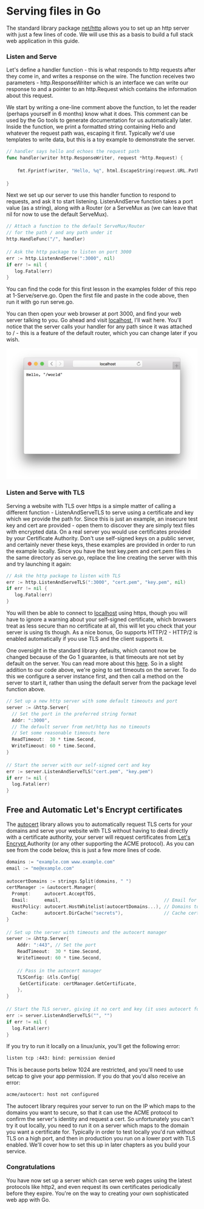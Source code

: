 # Serving files in Go

The standard library package [net/http](https://golang.org/pkg/net/http/) allows you to set up an http server with just a few lines of code. We will use this as a basis to build a full stack web application in this guide.

### Listen and Serve

Let's define a handler function - this is what responds to http requests after they come in, and writes a response on the wire. The function receives two parameters - http.ResponseWriter which is an interface we can write our response to and a pointer to an http.Request which contains the information about this request.

We start by writing a one-line comment above the function, to let the reader \(perhaps yourself in 6 months\) know what it does. This comment can be used by the Go tools to generate documentation for us automatically later. Inside the function, we print a formatted string  containing Hello and whatever the request path was, escaping it first. Typically we'd use templates to write data, but this is a toy example to demonstrate the server.

```go
// handler says hello and echoes the request path
func handler(writer http.ResponseWriter, request *http.Request) {

    fmt.Fprintf(writer, "Hello, %q", html.EscapeString(request.URL.Path))

}
```

Next we set up our server to use this handler function to respond to requests, and ask it to start listening. ListenAndServe function takes a port value \(as a string\), along with a Router \(or a ServeMux as  \(we can leave that nil for now to use the default ServeMux\).

```go
// Attach a function to the default ServeMux/Router
// for the path / and any path under it
http.HandleFunc("/", handler)

// Ask the http package to listen on port 3000
err := http.ListenAndServe(":3000", nil)
if err != nil {
   log.Fatal(err)
}
```

You can find the code for this first lesson in the examples folder of this repo at 1-Serve/serve.go. Open the first file and paste in the code above, then run it with go run serve.go.

You can then open your web browser at port 3000, and find your web server talking to you. Go ahead and visit [localhost](http://localhost:3000/world), I'll wait here. You'll notice that the server calls your handler for any path since it was attached to / - this is a feature of the default router, which you can change later if you wish.

![](/assets/hello-world.png)

### Listen and Serve with TLS

Serving a website with TLS over https is a simple matter of calling a different function - ListenAndServeTLS to serve using a certificate and key which we provide the path for. Since this is just an example, an insecure test key and cert are provided - open them to discover they are simply text files with encrypted data. On a real server you would use certificates provided by your Certificate Authority. Don't use self-signed keys on a public server, and certainly never these keys, these examples are provided in order to run the example locally. Since you have the test key.pem and cert.pem files in the same directory as serve.go, replace the line creating the server with this and try launching it again:

```go
// Ask the http package to listen with TLS
err := http.ListenAndServeTLS(":3000", "cert.pem", "key.pem", nil)
if err != nil {
   log.Fatal(err)
}
```

You will then be able to connect to [localhost](https://localhost:3000/tls) using https, though you will have to ignore a warning about your self-signed certificate, which browsers treat as less secure than no certificate at all, this will let you check that your server is using tls though. As a nice bonus, Go supports HTTP/2 - HTTP/2 is enabled automatically if you use TLS and the client supports it.

One oversight in the standard library defaults, which cannot now be changed because of the Go 1 guarantee, is that timeouts are not set by default on the server. You can read more about this [here](https://blog.cloudflare.com/exposing-go-on-the-internet/). So in a slight addition to our code above, we're going to set timeouts on the server. To do this we configure a server instance first, and then call a method on the server to start it, rather than using the default server from the package level function above.

```go
// Set up a new http server with some default timeouts and port
server := &http.Server{
  // Set the port in the preferred string format
  Addr: ":3000",
  // The default server from net/http has no timeouts
  // Set some reasonable timeouts here
  ReadTimeout:  30 * time.Second,
  WriteTimeout: 60 * time.Second,
}

// Start the server with our self-signed cert and key
err := server.ListenAndServeTLS("cert.pem", "key.pem")
if err != nil {
  log.Fatal(err)
}
```

## Free and Automatic Let's Encrypt certificates

The [autocert](https://godoc.org/golang.org/x/crypto/acme/autocert) library allows you to automatically request TLS certs for your domains and serve your website with TLS without having to deal directly with a certificate authority, your server will request certificates from [Let's Encrypt ](https://letsencrypt.org/)Authority \(or any other supporting the ACME protocol\). As you can see from the code below, this is just a few more lines of code.

```go
domains := "example.com www.example.com"
email := "me@example.com"

autocertDomains := strings.Split(domains, " ")
certManager := &autocert.Manager{
  Prompt:     autocert.AcceptTOS,
  Email:      email,                                      // Email for problems with certs
  HostPolicy: autocert.HostWhitelist(autocertDomains...), // Domains to request certs for
  Cache:      autocert.DirCache("secrets"),               // Cache certs in secrets folder
}

// Set up the server with timeouts and the autocert manager
server := &http.Server{
    Addr: ":443", // Set the port 
    ReadTimeout:  30 * time.Second,
    WriteTimeout: 60 * time.Second,

    // Pass in the autocert manager 
    TLSConfig: &tls.Config{
     GetCertificate: certManager.GetCertificate,
    },
}

// Start the TLS server, giving it no cert and key (it uses autocert for this)
err := server.ListenAndServeTLS("", "")
if err != nil {
  log.Fatal(err)
}
```

If you try to run it locally on a linux/unix, you'll get the following error:

```sh
listen tcp :443: bind: permission denied
```

This is because ports below 1024 are restricted, and you'll need to use setcap to give your app permission. If you do that you'd also receive an error:

```sh
acme/autocert: host not configured
```

The autocert library requires your server to run on the IP which maps to the domains you want to secure, so that it can use the ACME protocol to confirm the server's identity and request a cert. So unfortunately you can't try it out locally, you need to run it on a server which maps to the domain you want a certificate for. Typically in order to test locally you'd run without TLS on a high port, and then in production you run on a lower port with TLS enabled. We'll cover how to set this up in later chapters as you build your service.

### Congratulations

You have now set up a server which can serve web pages using the latest protocols like http2, and even request its own certificates periodically before they expire. You're on the way to creating your own sophisticated web app with Go.

